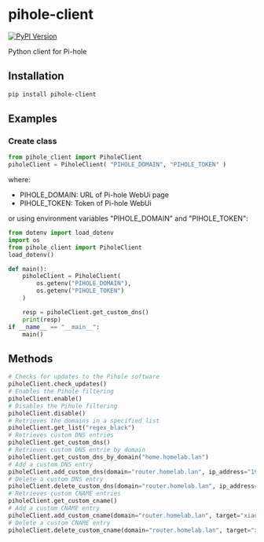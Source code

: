 # pihole-client
[![PyPI Version](https://img.shields.io/pypi/v/pihole-client)](https://pypi.org/project/pihole-client)

Python client for Pi-hole

## Installation
```bash
pip install pihole-client
```

## Examples
### Create class
```python
from pihole_client import PiholeClient
piholeClient = PiholeClient( "PIHOLE_DOMAIN", "PIHOLE_TOKEN" )
```
where:
- PIHOLE_DOMAIN: URL of Pi-hole WebUi page
- PIHOLE_TOKEN: Token of Pi-hole WebUi

or using environment variables "PIHOLE_DOMAIN" and "PIHOLE_TOKEN":
```python
from dotenv import load_dotenv
import os
from pihole_client import PiholeClient
load_dotenv()

def main():
    piholeClient = PiholeClient( 
        os.getenv("PIHOLE_DOMAIN"), 
        os.getenv("PIHOLE_TOKEN")
    )

    resp = piholeClient.get_custom_dns()
    print(resp)
if __name__ == "__main__":
    main() 
```

## Methods
```python
# Checks for updates to the Pihole software
piholeClient.check_updates()
# Enables the Pihole filtering
piholeClient.enable()
# Disables the Pihole filtering
piholeClient.disable()
# Retrieves the domains in a specified list
piholeClient.get_list("regex_black")
# Retrieves custom DNS entries
piholeClient.get_custom_dns()
# Retrieves custom DNS entrie by domain
piholeClient.get_custom_dns_by_domain("home.homelab.lan")
# Add a custom DNS entry
piholeClient.add_custom_dns(domain="router.homelab.lan", ip_address="192.168.1.1")
# Delete a custom DNS entry
piholeClient.delete_custom_dns(domain="router.homelab.lan", ip_address="192.168.1.1")
# Retrieves custom CNAME entries
piholeClient.get_custom_cname()
# Add a custom CNAME entry
piholeClient.add_custom_cname(domain="router.homelab.lan", target="xiaomi.local")
# Delete a custom CNAME entry
piholeClient.delete_custom_cname(domain="router.homelab.lan", target="xiaomi.local")
```